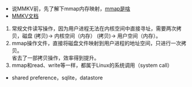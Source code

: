 
* 说MMKV前，先了解下mmap内存映射，[mmap是啥](https://www.cnblogs.com/huxiao-tee/p/4660352.html) 
* [MMKV文档](https://github.com/Tencent/MMKV/blob/master/README_CN.md)

1. 常规文件读写操作，因为用户进程无法在内核空间中直接寻址，需要两次拷贝，磁盘 (拷贝)-> 内核空间（内存） (拷贝)-> 用户空间（内存）。  
2. mmap操作文件，直接将磁盘文件映射到用户进程的地址空间，只进行一次拷贝。  
省去了一部拷贝操作，效率得到提升。  
3. mmap和read、write等一样，都属于Linux的系统调用（system call）

* shared preference，sqlite，datastore

